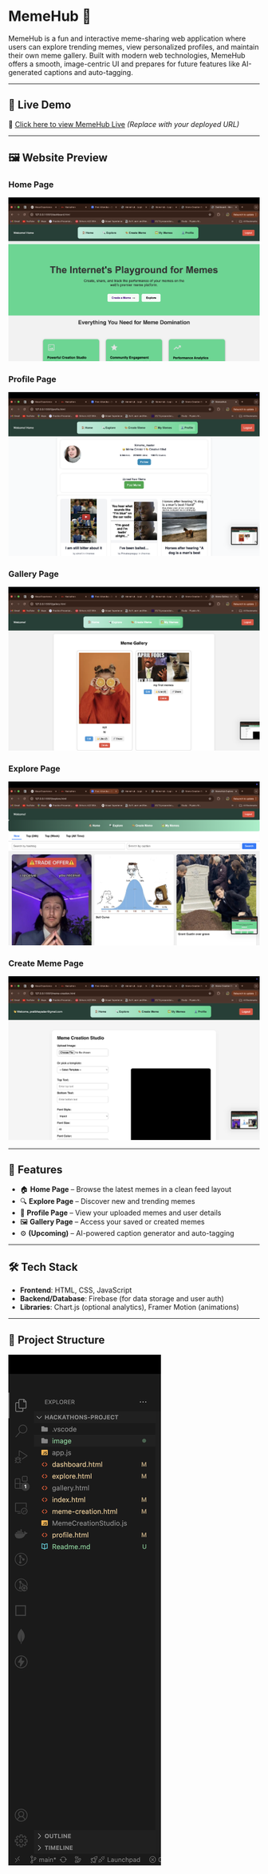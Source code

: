 # MemeHub 🎉

MemeHub is a fun and interactive meme-sharing web application where users can explore trending memes, view personalized profiles, and maintain their own meme gallery. Built with modern web technologies, MemeHub offers a smooth, image-centric UI and prepares for future features like AI-generated captions and auto-tagging.

---


## 🔗 Live Demo

🚀 [Click here to view MemeHub Live](https://your-live-link.com) *(Replace with your deployed URL)*

---

## 🖼️ Website Preview

### Home Page
![Home](./image/Home.png)

### Profile Page
![Profile](./image/Profile.png)

### Gallery Page
![Gallery](./image/Gallery.png)

### Explore Page
![Explore](./image/explore.png)

### Create Meme Page
![Create](./image/create.png)

---

## 🚀 Features

- 🏠 **Home Page** – Browse the latest memes in a clean feed layout  
- 🔍 **Explore Page** – Discover new and trending memes  
- 👤 **Profile Page** – View your uploaded memes and user details  
- 🖼️ **Gallery Page** – Access your saved or created memes  
- ⚙️ **(Upcoming)** – AI-powered caption generator and auto-tagging  

---

## 🛠️ Tech Stack

- **Frontend**:  HTML, CSS, JavaScript  
- **Backend/Database**: Firebase (for data storage and user auth)  
- **Libraries**: Chart.js (optional analytics), Framer Motion (animations)

---

## 📁 Project Structure
![Preview](./image/structure.png)